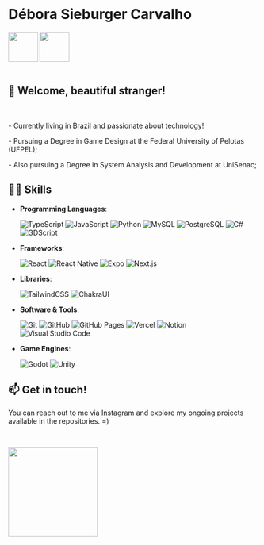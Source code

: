 </br>

<div display="inline-block">
  <h1 align="left">Débora Sieburger Carvalho</h1>
  <a href="https://www.instagram.com/debs_scc/">
    <img align="left" width="60px" src="https://raw.githubusercontent.com/rahuldkjain/github-profile-readme-generator/master/src/images/icons/Social/instagram.svg" style="vertical-align:top;">
  </a> 
  <a href="https://br.linkedin.com/in/debsscc">
    <img width="60px" src="https://raw.githubusercontent.com/rahuldkjain/github-profile-readme-generator/master/src/images/icons/Social/linked-in-alt.svg" style="vertical-align:top;">
  </a>
</div>

</br>

## 🌸 **Welcome, beautiful stranger!**

<br>

<div display="inline-block">
  <p align="left">- Currently living in Brazil and passionate about technology!</p>
  <p align="left">- Pursuing a Degree in Game Design at the Federal University of Pelotas (UFPEL);</p>
  <p align="left">- Also pursuing a Degree in System Analysis and Development at UniSenac;</p>
</div>

## 👨‍💻 **Skills**

<p align="center">

- **Programming Languages**:

  ![TypeScript](https://img.shields.io/badge/typescript-%2320232a.svg?style=for-the-badge&logo=typescript)
  ![JavaScript](https://img.shields.io/badge/javascript-%2320232a.svg?style=for-the-badge&logo=javascript)
  ![Python](https://img.shields.io/badge/python-%2320232a.svg?style=for-the-badge&logo=python)
  ![MySQL](https://img.shields.io/badge/mysql-%2320232a.svg?style=for-the-badge&logo=mysql)
  ![PostgreSQL](https://img.shields.io/badge/PostgreSQL-%2320232a.svg?style=for-the-badge&logo=postgresql)
  ![C#](https://img.shields.io/badge/csharp-%2320232a.svg?style=for-the-badge&logo=csharp)
  ![GDScript](https://img.shields.io/badge/gdscript-%2320232a.svg?style=for-the-badge&logo=godot)

- **Frameworks**:

  ![React](https://img.shields.io/badge/react-%2320232a.svg?style=for-the-badge&logo=react)
  ![React Native](https://img.shields.io/badge/react%20native-%2320232a.svg?style=for-the-badge&logo=react)
  ![Expo](https://img.shields.io/badge/expo-%2320232a.svg?style=for-the-badge&logo=expo)
  ![Next.js](https://img.shields.io/badge/next.js-%2320232a.svg?style=for-the-badge&logo=nextdotjs)

- **Libraries**:

  ![TailwindCSS](https://img.shields.io/badge/tailwindcss-%2320232a.svg?style=for-the-badge&logo=tailwind-css)
  ![ChakraUI](https://img.shields.io/badge/chakraui-%2320232a.svg?style=for-the-badge&logo=chakraui)

- **Software & Tools**:

  ![Git](https://img.shields.io/badge/git-%2320232a.svg?style=for-the-badge&logo=git)
  ![GitHub](https://img.shields.io/badge/github-%2320232a.svg?style=for-the-badge&logo=github)
  ![GitHub Pages](https://img.shields.io/badge/github%20pages-%2320232a?style=for-the-badge&logo=github)
  ![Vercel](https://img.shields.io/badge/vercel-%2320232a.svg?style=for-the-badge&logo=vercel)
  ![Notion](https://img.shields.io/badge/Notion-%2320232a.svg?style=for-the-badge&logo=notion)
  ![Visual Studio Code](https://img.shields.io/badge/vscode-%2320232a.svg?style=for-the-badge&logo=visualstudiocode)

- **Game Engines**:

  ![Godot](https://img.shields.io/badge/godot-%2320232a.svg?style=for-the-badge&logo=godot)
  ![Unity](https://img.shields.io/badge/unity-%2320232a.svg?style=for-the-badge&logo=unity)

</p>

## 📫 **Get in touch!**

You can reach out to me via [Instagram](https://www.instagram.com/debs_scc) and explore my ongoing projects available in the repositories. =)

</br>

<p align="left">
  <a href="https://github.com/debsscc">
    <img height="180em" src="https://github-readme-stats-eight-theta.vercel.app/api/top-langs/?username=debsscc&layout=compact&langs_count=8&theme=algolia"/>
  </a>
</p>

</br>

